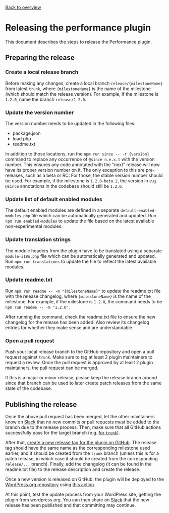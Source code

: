 [Back to overview](./README.md)

# Releasing the performance plugin

This document describes the steps to release the Performance plugin.

## Preparing the release

### Create a local release branch

Before making any changes, create a local branch `release/{milestoneName}` from latest `trunk`, where `{milestoneName}` is the name of the milestone (which should match the release version). For example, if the milestone is `1.2.0`, name the branch `release/1.2.0`.

### Update the version number

The version number needs to be updated in the following files:

- package.json
- load.php
- readme.txt

In addition to those locations, run the `npm run since -- -r {version}` command to replace any occurrence of `@since n.e.x.t` with the version number. This ensures any code annotated with the "next" release will now have its proper version number on it. The only exception to this are pre-releases, such as a beta or RC: For those, the stable version number should be used. For example, if the milestone is `1.2.0-beta.2`, the version in e.g. `@since` annotations in the codebase should still be `1.2.0`.

### Update list of default enabled modules

The default enabled modules are defined in a separate `default-enabled-modules.php` file which can be automatically generated and updated. Run `npm run enabled-modules` to update the file based on the latest available non-experimental modules.

### Update translation strings

The module headers from the plugin have to be translated using a separate `module-i18n.php` file which can be automatically generated and updated. Run `npm run translations` to update the file to reflect the latest available modules.

### Update readme.txt

Run `npm run readme -- -m "{milestoneName}"` to update the readme.txt file with the release changelog, where `{milestoneName}` is the name of the milestone. For example, if the milestone is `1.2.0`, the command needs to be `npm run readme -- -m "1.2.0"`.

After running the command, check the readme.txt file to ensure the new changelog for the release has been added. Also review its changelog entries for whether they make sense and are understandable.

### Open a pull request

Push your local release branch to the GitHub repository and open a pull request against `trunk`. Make sure to tag at least 2 plugin maintainers to request a review. Once the pull request is approved by at least 2 plugin maintainers, the pull request can be merged.

If this is a major or minor release, please keep the release branch around since that branch can be used to later create patch releases from the same state of the codebase.

## Publishing the release

Once the above pull request has been merged, let the other maintainers know on [Slack](https://wordpress.slack.com/archives/performance) that no new commits or pull requests must be added to the branch due to the release process. Then, make sure that all GitHub actions successfully pass for the target branch (e.g. [for `trunk`](https://github.com/WordPress/performance/actions?query=branch%3Atrunk)).

After that, [create a new release tag for the plugin on GitHub](https://github.com/WordPress/performance/releases/new). The release tag should have the same name as the corresponding milestone used earlier, and it should be created from the `trunk` branch (unless this is for a patch release, in which case it should be created from the corresponding `release/...` branch). Finally, add the changelog (it can be found in the readme.txt file) to the release description and create the release.

Once a new version is released on GitHub, the plugin will be deployed to the [WordPress.org repository](https://wordpress.org/plugins/performance-lab/) using [this action](../.github/workflows/deploy-dotorg.yml).

At this point, test the update process from your WordPress site, getting the plugin from wordpress.org. You can then share on [Slack](https://wordpress.slack.com/archives/performance) that the new release has been published and that committing may continue.
